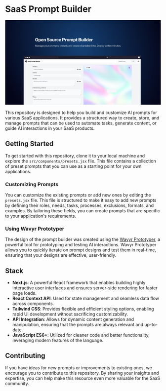 # SaaS Prompt Builder

![Prompt Builder](/public/images/PromptBuilder.png)

This repository is designed to help you build and customize AI prompts for various SaaS applications. It provides a structured way to create, store, and manage prompts that can be used to automate tasks, generate content, or guide AI interactions in your SaaS products.

## Getting Started

To get started with this repository, clone it to your local machine and explore the `src/components/presets.jsx` file. This file contains a collection of preset prompts that you can use as a starting point for your own applications.

### Customizing Prompts

You can customize the existing prompts or add new ones by editing the `presets.jsx` file. This file is structured to make it easy to add new prompts by defining their roles, needs, tasks, processes, exclusions, formats, and examples. By tailoring these fields, you can create prompts that are specific to your application's requirements.

### Using Wavyr Prototyper

The design of the prompt builder was created using the [Wavyr Prototyper](https://wavyr.com/prototyper), a powerful tool for prototyping and testing AI interactions. Wavyr Prototyper allows you to quickly iterate on prompt designs and test them in real-time, ensuring that your designs are effective, user-friendly.

## Stack

- **Next.js**: A powerful React framework that enables building highly interactive user interfaces and ensures server-side rendering for faster page loads.
- **React Context API**: Used for state management and seamless data flow across components.
- **Tailwind CSS**: Provides flexible and efficient styling options, enabling rapid UI development without sacrificing customizability.
- **API Integration**: Allows for dynamic content generation and manipulation, ensuring that the prompts are always relevant and up-to-date.
- **JavaScript ES6+**: Utilized for cleaner code and better functionality, leveraging modern features of the language.

## Contributing

If you have ideas for new prompts or improvements to existing ones, we encourage you to contribute to this repository. By sharing your insights and expertise, you can help make this resource even more valuable for the SaaS community.
